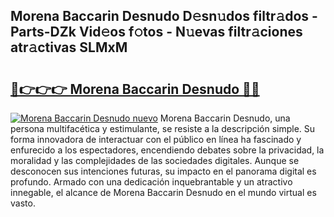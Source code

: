 ## Morena Baccarin Desnudo D𝚎sn𝚞dos filtr𝚊dos - Parts-DZk Vid𝚎os f𝚘tos - N𝚞evas filtr𝚊ciones atr𝚊ctivas SLMxM

# <h2><a href="http://mb3tsvh.tromn.icu/?c=Morena+Baccarin+Desnudo">🔗👉👉👉 Morena Baccarin Desnudo 🔗🔗</a></h2>

[![Morena Baccarin Desnudo nuevo](https://i.imgur.com/pEAQMta.gif)](http://mb3tsvh.tromn.icu/?c=Morena+Baccarin+Desnudo)
Morena Baccarin Desnudo, una persona multifacética y estimulante, se resiste a la descripción simple. Su forma innovadora de interactuar con el público en línea ha fascinado y enfurecido a los espectadores, encendiendo debates sobre la privacidad, la moralidad y las complejidades de las sociedades digitales. Aunque se desconocen sus intenciones futuras, su impacto en el panorama digital es profundo. Armado con una dedicación inquebrantable y un atractivo innegable, el alcance de Morena Baccarin Desnudo en el mundo virtual es vasto.
